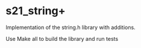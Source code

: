 # s21_string+

Implementation of the string.h library with additions.

Use Make all to build the library and run tests
